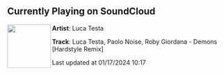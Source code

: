## Currently Playing on SoundCloud

[<img align="left" width="100" src="https://i1.sndcdn.com/artworks-ztTOpmlDzIKKazCR-XgEo6Q-t500x500.jpg">](https://soundcloud.com/luca-t-1/luca-testa-paolo-noise-roby-giordana-demons-hardstyle-remix?in=saxurn/sets/tmp/)

**Artist**: Luca Testa 

**Track**: Luca Testa, Paolo Noise, Roby Giordana - Demons [Hardstyle Remix]

Last updated at 01/17/2024 10:17
